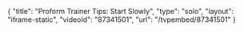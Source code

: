 {
    "title": "Proform Trainer Tips: Start Slowly",
    "type": "solo",
    "layout": "iframe-static",
    "videoId": "87341501",
    "url": "\/tvpembed\/87341501"
}